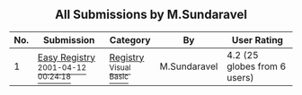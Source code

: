 ﻿<div align="center">

## All Submissions by M\.Sundaravel

</div>

No.  | Submission | Category | By   | User Rating
---- | ---------- | -------- | ---- | -----------
1 | [Easy Registry<br /><sup>2001-04-12 00:24:18</sup>](https://github.com/Planet-Source-Code/m-sundaravel-easy-registry__1-22347) | [Registry<br /><sup>Visual Basic</sup>](../ByCategory/registry__1-36.md) | M\.Sundaravel | 4.2 (25 globes from 6 users)
